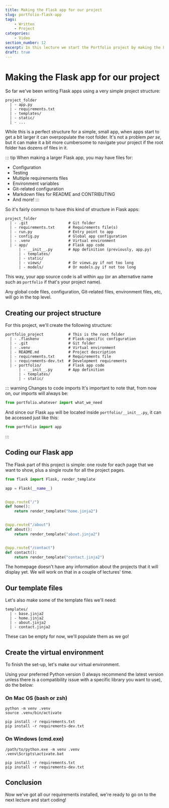 ```yaml
---
title: Making the Flask app for our project
slug: portfolio-flask-app
tags:
    - Written
    - Project
categories:
    - Video
section_number: 12
excerpt: In this lecture we start the Portfolio project by making the Flask app for it.
draft: true
---
```



# Making the Flask app for our project

So far we've been writing Flask apps using a very simple project structure:

```
project_folder
  | - app.py
  | - requirements.txt
  | - templates/
  | - static/
  | - ...
```

While this is a perfect structure for a simple, small app, when apps start to get a bit larger it can overpopulate the root folder. It's not a problem _per se_, but it can make it a bit more cumbersome to navigate your project if the root folder has dozens of files in it.

::: tip
When making a larger Flask app, you may have files for:

- Configuration
- Testing
- Multiple requirements files
- Environment variables
- Git-related configuration
- Markdown files for README and CONTRIBUTING
- And more!
:::

So it's fairly common to have this kind of structure in Flask apps:

```
project_folder
  | - .git                  # Git folder
  | - requirements.txt      # Requirements file(s)
  | - run.py                # Entry point to app
  | - config.py             # Global app configuration
  | - .venv                 # Virtual environment
  | - app/                  # Flask app code
      | - __init__.py       # App definition (previously, app.py)
      | - templates/
      | - static/
      | - views/            # Or views.py if not too long
      | - models/           # Or models.py if not too long
```

This way, your app source code is all within `app` (or an alternative name such as `portfolio` if that's your project name).

Any global code files, configuration, Git-related files, environment files, etc, will go in the top level.

## Creating our project structure

For this project, we'll create the following structure:

```
portfolio_project           # This is the root folder
  | - .flaskenv             # Flask-specific configuration
  | - .git                  # Git folder
  | - .venv                 # Virtual environment
  | - README.md             # Project description
  | - requirements.txt      # Requirements file
  | - requirements-dev.txt  # Development requirements
  | - portfolio/            # Flask app code
      | - __init__.py       # App definition
      | - templates/
      | - static/
```

::: warning Changes to code imports
It's important to note that, from now on, our imports will always be:

```py
from portfolio.whatever import what_we_need
```

And since our Flask `app` will be located inside `portfolio/__init__.py`, it can be accessed just like this:

```py
from portfolio import app
```
:::

## Coding our Flask app

The Flask part of this project is simple: one route for each page that we want to show, plus a single route for all the project pages.

```py
from flask import Flask, render_template

app = Flask(__name__)


@app.route("/")
def home():
    return render_template("home.jinja2")


@app.route("/about")
def about():
    return render_template("about.jinja2")


@app.route("/contact")
def contact():
    return render_template("contact.jinja2")
```

The homepage doesn't have any information about the projects that it will display yet. We will work on that in a couple of lectures' time.

## Our template files

Let's also make some of the template files we'll need:

```
templates/
  | - base.jinja2
  | - home.jinja2
  | - about.jinja2
  | - contact.jinja2
```

These can be empty for now, we'll populate them as we go!

## Create the virtual environment

To finish the set-up, let's make our virtual environment.

Using your preferred Python version (I always recommend the latest version unless there is a compatibility issue with a specific library you want to use), do the below:

### On Mac OS (bash or zsh)

```
python -m venv .venv
source .venv/bin/activate

pip install -r requirements.txt
pip install -r requirements-dev.txt
```

### On Windows (cmd.exe)

```
/path/to/python.exe -m venv .venv
.venv\Scripts\activate.bat

pip install -r requirements.txt
pip install -r requirements-dev.txt
```

## Conclusion

Now we've got all our requirements installed, we're ready to go on to the next lecture and start coding!